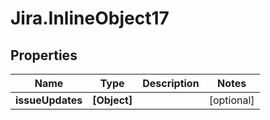 # Jira.InlineObject17

## Properties

Name | Type | Description | Notes
------------ | ------------- | ------------- | -------------
**issueUpdates** | **[Object]** |  | [optional] 


